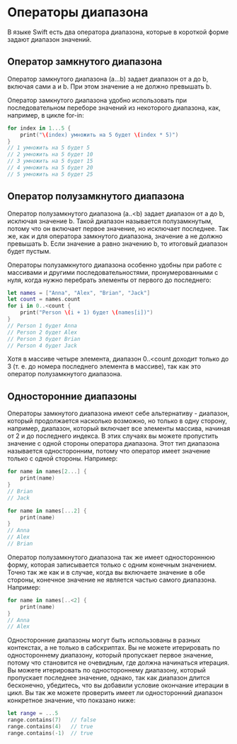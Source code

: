 # Операторы диапазона
В языке Swift есть два оператора диапазона, которые в короткой форме задают диапазон значений.

## Оператор замкнутого диапазона
Оператор замкнутого диапазона (a...b) задает диапазон от a до b, включая сами a и b. При этом значение a не должно превышать b.

Оператор замкнутого диапазона удобно использовать при последовательном переборе значений из некоторого диапазона, как, например, в цикле for-in:

```swift
for index in 1...5 {
    print("\(index) умножить на 5 будет \(index * 5)")
}
// 1 умножить на 5 будет 5
// 2 умножить на 5 будет 10
// 3 умножить на 5 будет 15
// 4 умножить на 5 будет 20
// 5 умножить на 5 будет 25
```

## Оператор полузамкнутого диапазона
Оператор полузамкнутого диапазона (a..<b) задает диапазон от a до b, исключая значение b. Такой диапазон называется полузамкнутым, потому что он включает первое значение, но исключает последнее. Так же, как и для оператора замкнутого диапазона, значение a не должно превышать b. Если значение a равно значению b, то итоговый диапазон будет пустым.

Операторы полузамкнутого диапазона особенно удобны при работе с массивами и другими последовательностями, пронумерованными с нуля, когда нужно перебрать элементы от первого до последнего:

```swift
let names = ["Anna", "Alex", "Brian", "Jack"]
let count = names.count
for i in 0..<count {
    print("Person \(i + 1) будет \(names[i])")
}
// Person 1 будет Anna
// Person 2 будет Alex
// Person 3 будет Brian
// Person 4 будет Jack
```

Хотя в массиве четыре элемента, диапазон 0..<count доходит только до 3 (т. е. до номера последнего элемента в массиве), так как это оператор полузамкнутого диапазона. 

## Односторонние диапазоны
Операторы замкнутого диапазона имеют себе альтернативу - диапазон, который продолжается насколько возможно, но только в одну сторону, например, диапазон, который включает все элементы массива, начиная от 2 и до последнего индекса. В этих случаях вы можете пропустить значение с одной стороны оператора диапазона. Этот тип диапазона называется односторонним, потому что оператор имеет значение только с одной стороны. Например:

```swift
for name in names[2...] {
    print(name)
}
// Brian
// Jack

for name in names[...2] {
    print(name)
}
// Anna
// Alex
// Brian
```

Оператор полузамкнутого диапазона так же имеет одностороннюю форму, которая записывается только с одним конечным значением. Точно так же как и в случае, когда вы включаете значение в обе стороны, конечное значение не является частью самого диапазона. Например:

```swift
for name in names[..<2] {
    print(name)
}
// Anna
// Alex
```

Односторонние диапазоны могут быть использованы в разных контекстах, а не только в сабскриптах. Вы не можете итерировать по одностороннему диапазону, который пропускает первое значение, потому что становится не очевидным, где должна начинаться итерация. Вы можете итерировать по одностороннему диапазону, который пропускает последнее значение, однако, так как диапазон длится бесконечно, убедитесь, что вы добавили условие окончание итерации в цикл. Вы так же можете проверить имеет ли односторонний диапазон конкретное значение, что показано ниже:

```swift
let range = ...5
range.contains(7)   // false
range.contains(4)   // true
range.contains(-1)  // true
```
